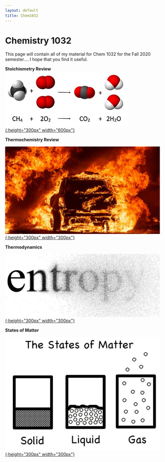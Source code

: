 ```yaml
---
layout: default
title: Chem1032
---
```

# Chemistry 1032
This page will contain all of my material for Chem 1032 for the Fall 2020 semester.... I hope that you find it useful.

**Stoichiometry Review**
[![stoichiometry](/images/stoichiometry_review.jpg){:height="300px" width="600px"}](/chem1032_fall2020/Chem_1032_Stoichiometry_review.pdf)


**Thermochemistry Review**

[![thermochem](/images/thermochem.jpg){:height="300px" width="300px"}](/chem1032_fall2020/Chem_1032_Thermochem_Review.pdf)

**Thermodynamics**

[![Entropy](/images/Entropy-004.jpg){:height="300px" width="300px"}](/chem1032_fall2020/Thermodynamics_Outline.pdf)

**States of Matter**

[![SOM](/images/3-states-of-matter.jpg){:height="300px" width="300px"}](/chem1032_fall2020/Solids_Liquids_Gases.pdf)

